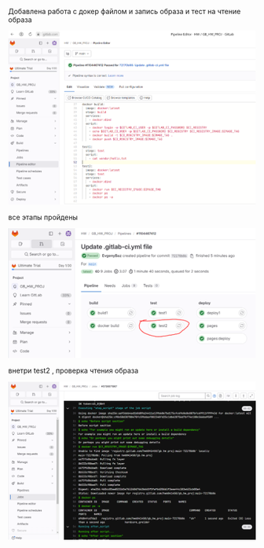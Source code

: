 Добавлена работа с докер файлом и запись образа и тест на чтение образа

![](img/1.png)

все этапы пройдены 

![](img/2.png)

внетри test2 , проверка чтения образа

![](img/3.png)



